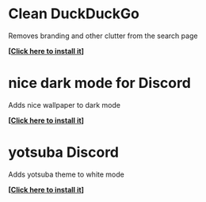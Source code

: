 <h1>Clean DuckDuckGo</h1>
<p>Removes branding and other clutter from the search page<p>
<b>[<a href="https://github.com/BatteredBunny/userstyles/raw/main/duckduckgo.user.css">Click here to install it</a>]</p></b>

<h1>nice dark mode for Discord</h1>
<p>Adds nice wallpaper to dark mode<p>
<b>[<a href="https://github.com/BatteredBunny/userstyles/raw/main/discord.user.css">Click here to install it</a>]</p></b>

<h1>yotsuba Discord</h1>
<p>Adds yotsuba theme to white mode<p>
<b>[<a href="https://github.com/BatteredBunny/userstyles/raw/main/yotsuba-discord.user.css">Click here to install it</a>]</p></b>
